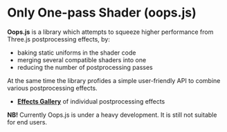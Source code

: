 # Only One-pass Shader (oops.js)

**Oops.js** is a library which attempts to squeeze higher
performance from Three.js postprocessing effects, by:

* baking static uniforms in the shader code
* merging several compatible shaders into one
* reducing the number of postprocessing passes

At the same time the library profides a simple user-friendly
API to combine various postprocessing effects.

* **[Effects Gallery](gallery/)** of individual postprocessing effects

<!--
* [Tutorias](demos/) &ndash; a short tutorial of using Oops.js
* [Tests](tests/) &ndash; some non-binding performance tests
* [Shaders Types](examples/types.md) &ndash; general classification of shader types-->


**NB!** Currently Oops.js is under a heavy development. It is still
not suitable for end users.



